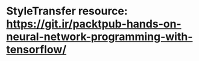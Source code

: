 # StyleTransfer resource: https://git.ir/packtpub-hands-on-neural-network-programming-with-tensorflow/